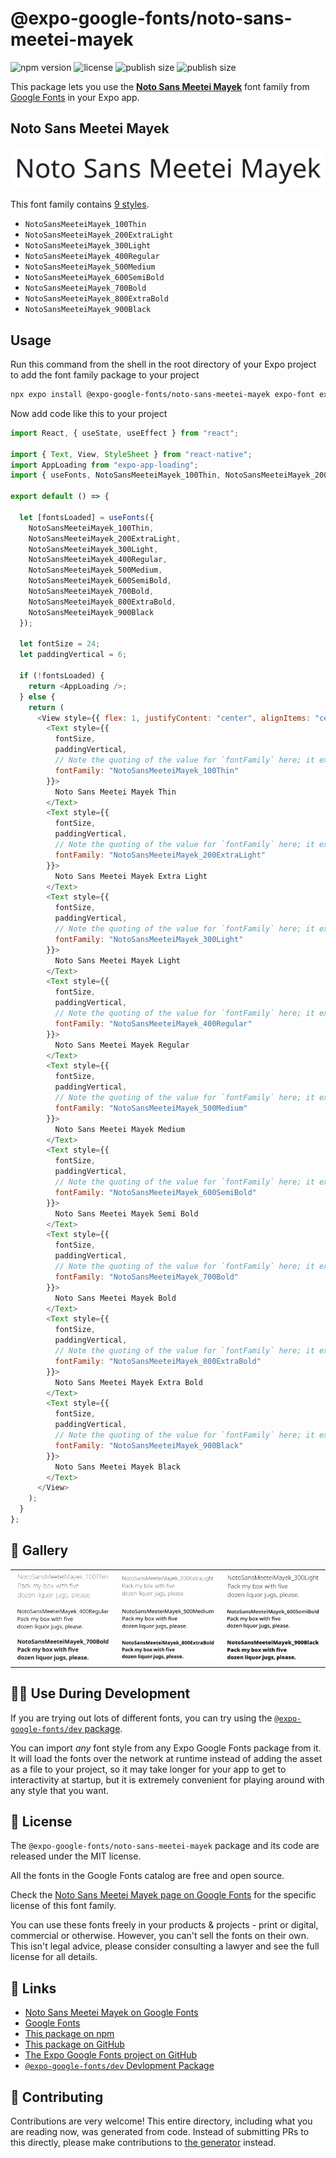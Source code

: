 # @expo-google-fonts/noto-sans-meetei-mayek

![npm version](https://flat.badgen.net/npm/v/@expo-google-fonts/noto-sans-meetei-mayek)
![license](https://flat.badgen.net/github/license/expo/google-fonts)
![publish size](https://flat.badgen.net/packagephobia/install/@expo-google-fonts/noto-sans-meetei-mayek)
![publish size](https://flat.badgen.net/packagephobia/publish/@expo-google-fonts/noto-sans-meetei-mayek)

This package lets you use the [**Noto Sans Meetei Mayek**](https://fonts.google.com/specimen/Noto+Sans+Meetei+Mayek) font family from [Google Fonts](https://fonts.google.com/) in your Expo app.

## Noto Sans Meetei Mayek

![Noto Sans Meetei Mayek](./font-family.png)

This font family contains [9 styles](#-gallery).

- `NotoSansMeeteiMayek_100Thin`
- `NotoSansMeeteiMayek_200ExtraLight`
- `NotoSansMeeteiMayek_300Light`
- `NotoSansMeeteiMayek_400Regular`
- `NotoSansMeeteiMayek_500Medium`
- `NotoSansMeeteiMayek_600SemiBold`
- `NotoSansMeeteiMayek_700Bold`
- `NotoSansMeeteiMayek_800ExtraBold`
- `NotoSansMeeteiMayek_900Black`

## Usage

Run this command from the shell in the root directory of your Expo project to add the font family package to your project

```sh
npx expo install @expo-google-fonts/noto-sans-meetei-mayek expo-font expo-app-loading
```

Now add code like this to your project

```js
import React, { useState, useEffect } from "react";

import { Text, View, StyleSheet } from "react-native";
import AppLoading from "expo-app-loading";
import { useFonts, NotoSansMeeteiMayek_100Thin, NotoSansMeeteiMayek_200ExtraLight, NotoSansMeeteiMayek_300Light, NotoSansMeeteiMayek_400Regular, NotoSansMeeteiMayek_500Medium, NotoSansMeeteiMayek_600SemiBold, NotoSansMeeteiMayek_700Bold, NotoSansMeeteiMayek_800ExtraBold, NotoSansMeeteiMayek_900Black } from '@expo-google-fonts/noto-sans-meetei-mayek';

export default () => {

  let [fontsLoaded] = useFonts({
    NotoSansMeeteiMayek_100Thin, 
    NotoSansMeeteiMayek_200ExtraLight, 
    NotoSansMeeteiMayek_300Light, 
    NotoSansMeeteiMayek_400Regular, 
    NotoSansMeeteiMayek_500Medium, 
    NotoSansMeeteiMayek_600SemiBold, 
    NotoSansMeeteiMayek_700Bold, 
    NotoSansMeeteiMayek_800ExtraBold, 
    NotoSansMeeteiMayek_900Black
  });

  let fontSize = 24;
  let paddingVertical = 6;

  if (!fontsLoaded) {
    return <AppLoading />;
  } else {
    return (
      <View style={{ flex: 1, justifyContent: "center", alignItems: "center" }}>
        <Text style={{
          fontSize,
          paddingVertical,
          // Note the quoting of the value for `fontFamily` here; it expects a string!
          fontFamily: "NotoSansMeeteiMayek_100Thin"
        }}>
          Noto Sans Meetei Mayek Thin
        </Text>
        <Text style={{
          fontSize,
          paddingVertical,
          // Note the quoting of the value for `fontFamily` here; it expects a string!
          fontFamily: "NotoSansMeeteiMayek_200ExtraLight"
        }}>
          Noto Sans Meetei Mayek Extra Light
        </Text>
        <Text style={{
          fontSize,
          paddingVertical,
          // Note the quoting of the value for `fontFamily` here; it expects a string!
          fontFamily: "NotoSansMeeteiMayek_300Light"
        }}>
          Noto Sans Meetei Mayek Light
        </Text>
        <Text style={{
          fontSize,
          paddingVertical,
          // Note the quoting of the value for `fontFamily` here; it expects a string!
          fontFamily: "NotoSansMeeteiMayek_400Regular"
        }}>
          Noto Sans Meetei Mayek Regular
        </Text>
        <Text style={{
          fontSize,
          paddingVertical,
          // Note the quoting of the value for `fontFamily` here; it expects a string!
          fontFamily: "NotoSansMeeteiMayek_500Medium"
        }}>
          Noto Sans Meetei Mayek Medium
        </Text>
        <Text style={{
          fontSize,
          paddingVertical,
          // Note the quoting of the value for `fontFamily` here; it expects a string!
          fontFamily: "NotoSansMeeteiMayek_600SemiBold"
        }}>
          Noto Sans Meetei Mayek Semi Bold
        </Text>
        <Text style={{
          fontSize,
          paddingVertical,
          // Note the quoting of the value for `fontFamily` here; it expects a string!
          fontFamily: "NotoSansMeeteiMayek_700Bold"
        }}>
          Noto Sans Meetei Mayek Bold
        </Text>
        <Text style={{
          fontSize,
          paddingVertical,
          // Note the quoting of the value for `fontFamily` here; it expects a string!
          fontFamily: "NotoSansMeeteiMayek_800ExtraBold"
        }}>
          Noto Sans Meetei Mayek Extra Bold
        </Text>
        <Text style={{
          fontSize,
          paddingVertical,
          // Note the quoting of the value for `fontFamily` here; it expects a string!
          fontFamily: "NotoSansMeeteiMayek_900Black"
        }}>
          Noto Sans Meetei Mayek Black
        </Text>
      </View>
    );
  }
};
```

## 🔡 Gallery


||||
|-|-|-|
|![NotoSansMeeteiMayek_100Thin](./NotoSansMeeteiMayek_100Thin.ttf.png)|![NotoSansMeeteiMayek_200ExtraLight](./NotoSansMeeteiMayek_200ExtraLight.ttf.png)|![NotoSansMeeteiMayek_300Light](./NotoSansMeeteiMayek_300Light.ttf.png)||
|![NotoSansMeeteiMayek_400Regular](./NotoSansMeeteiMayek_400Regular.ttf.png)|![NotoSansMeeteiMayek_500Medium](./NotoSansMeeteiMayek_500Medium.ttf.png)|![NotoSansMeeteiMayek_600SemiBold](./NotoSansMeeteiMayek_600SemiBold.ttf.png)||
|![NotoSansMeeteiMayek_700Bold](./NotoSansMeeteiMayek_700Bold.ttf.png)|![NotoSansMeeteiMayek_800ExtraBold](./NotoSansMeeteiMayek_800ExtraBold.ttf.png)|![NotoSansMeeteiMayek_900Black](./NotoSansMeeteiMayek_900Black.ttf.png)||


## 👩‍💻 Use During Development

If you are trying out lots of different fonts, you can try using the [`@expo-google-fonts/dev` package](https://github.com/expo/google-fonts/tree/master/font-packages/dev#readme).

You can import _any_ font style from any Expo Google Fonts package from it. It will load the fonts over the network at runtime instead of adding the asset as a file to your project, so it may take longer for your app to get to interactivity at startup, but it is extremely convenient for playing around with any style that you want.


## 📖 License

The `@expo-google-fonts/noto-sans-meetei-mayek` package and its code are released under the MIT license.

All the fonts in the Google Fonts catalog are free and open source.

Check the [Noto Sans Meetei Mayek page on Google Fonts](https://fonts.google.com/specimen/Noto+Sans+Meetei+Mayek) for the specific license of this font family.

You can use these fonts freely in your products & projects - print or digital, commercial or otherwise. However, you can't sell the fonts on their own. This isn't legal advice, please consider consulting a lawyer and see the full license for all details.

## 🔗 Links

- [Noto Sans Meetei Mayek on Google Fonts](https://fonts.google.com/specimen/Noto+Sans+Meetei+Mayek)
- [Google Fonts](https://fonts.google.com/)
- [This package on npm](https://www.npmjs.com/package/@expo-google-fonts/noto-sans-meetei-mayek)
- [This package on GitHub](https://github.com/expo/google-fonts/tree/master/font-packages/noto-sans-meetei-mayek)
- [The Expo Google Fonts project on GitHub](https://github.com/expo/google-fonts)
- [`@expo-google-fonts/dev` Devlopment Package](https://github.com/expo/google-fonts/tree/master/font-packages/dev)

## 🤝 Contributing

Contributions are very welcome! This entire directory, including what you are reading now, was generated from code. Instead of submitting PRs to this directly, please make contributions to [the generator](https://github.com/expo/google-fonts/tree/master/packages/generator) instead.
